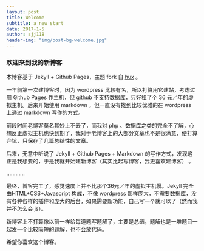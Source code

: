 ```yaml
---
layout: post
title: Welcome
subtitle: a new start
date: 2017-1-5
author: sjj118
header-img: "img/post-bg-welcome.jpg"
---
```


### 欢迎来到我的新博客

本博客基于 Jekyll + Github Pages，主题 fork 自 [hux](https://github.com/Huxpro/huxpro.github.io) 。

一年前第一次建博客时，因为 wordpress 比较有名，所以打算用它建站，考虑过用 Github Pages 作主机，但 github 不支持数据库，只好租了个 36 元／年的虚拟主机。后来开始使用 markdown ，但一直没有找到比较优雅的在 wordpress 上通过 markdown 写作的方式。

前段时间老博客莫名其妙上不去了，而我对 php 、数据库之类的完全不了解，心想反正虚拟主机也快到期了，我对于老博客上的大部分文章也不是很满意，便打算弃坑，只保存了几篇总结性的文章。

后来，无意中听说了 Jekyll + Github Pages + Markdown 的写作方式，发现这正是我想要的，于是我就开始建新博客（其实比起写博客，我更喜欢建博客） 。

…………

最终，博客完工了，感觉速度上并不比那个36元／年的虚拟主机慢。Jekyll 完全由HTML+CSS+Javascript 构成，不像 wordpress 那样庞大，不需要数据库，没有各种各样的插件和庞大的后台，如果需要新功能，自己写一个就可以了（然而我并不怎么会 js）。

新博客上不打算像以前一样给每道题写题解了，主要是总结，题解也是一堆题目一起发一个比较简短的题解，也不会放代码。

希望你喜欢这个博客。